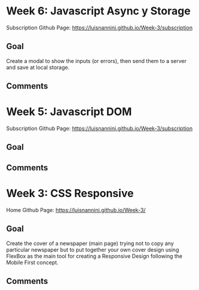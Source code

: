 # Week 6: Javascript Async y Storage
Subscription Github Page: https://luisnannini.github.io/Week-3/subscription

## Goal
Create a modal to show the inputs (or errors), then send them to a server and save at local storage.
## Comments

# Week 5: Javascript DOM
Subscription Github Page: https://luisnannini.github.io/Week-3/subscription

## Goal
## Comments

# Week 3: CSS Responsive
Home Github Page: https://luisnannini.github.io/Week-3/

## Goal

Create the cover of a newspaper (main page) trying not to copy any particular newspaper but to put together your own cover design using FlexBox as the main tool for creating a Responsive Design following the Mobile First concept.

## Comments